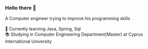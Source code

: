 ### Hello there 👋

A Computer engineer trying to improve his programming skills<br><br>
🌱 Currently learning Java, Spring, Sql<br>
📚 Studying in Computer Engineering Department(Master) at Cyprus International University

